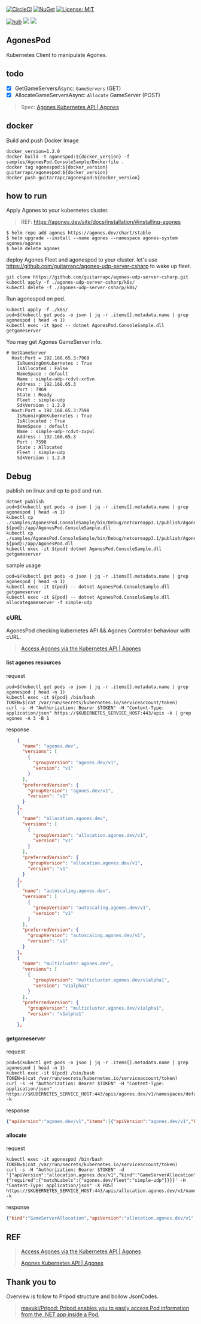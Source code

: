 [![CircleCI](https://circleci.com/gh/guitarrapc/AgonesPod.svg?style=svg)](https://circleci.com/gh/guitarrapc/AgonesPod) [![NuGet](https://img.shields.io/nuget/v/agonespod.svg)](https://www.nuget.org/packages/agonespod) [![License: MIT](https://img.shields.io/badge/License-MIT-blue.svg)](LICENSE) 

[![hub](https://img.shields.io/docker/pulls/guitarrapc/agonespod.svg)](https://hub.docker.com/r/guitarrapc/agonespod/) [![](https://images.microbadger.com/badges/image/guitarrapc/agonespod.svg)](https://microbadger.com/images/guitarrapc/agonespod "Get your own image badge on microbadger.com") [![](https://images.microbadger.com/badges/version/guitarrapc/agonespod.svg)](https://microbadger.com/images/guitarrapc/agonespod "Get your own version badge on microbadger.com")

## AgonesPod

Kubernetes Client to manipulate Agones.

## todo

- [x] GetGameServersAsync: `GameServers` (GET)
- [x] AllocateGameServersAsync: `Allocate` GameServer (POST)

> Spec: [Agones Kubernetes API \| Agones](https://agones.dev/site/docs/reference/agones_crd_api_reference/)

## docker

Build and push Docker Image

```
docker_version=1.2.0
docker build -t agonespod:${docker_version} -f samples/AgonesPod.ConsoleSample/Dockerfile .
docker tag agonespod:${docker_version} guitarrapc/agonespod:${docker_version}
docker push guitarrapc/agonespod:${docker_version}
```

## how to run

Apply Agones to your kubernetes cluster.

> REF: https://agones.dev/site/docs/installation/#installing-agones

```
$ helm repo add agones https://agones.dev/chart/stable
$ helm upgrade --install --name agones --namespace agones-system agones/agones
$ helm delete agones
```

deploy Agones Fleet and agonespod to your cluster.
let's use https://github.com/guitarrapc/agones-udp-server-csharp to wake up fleet.

```
git clone https://github.com/guitarrapc/agones-udp-server-csharp.git
kubectl apply -f ./agones-udp-server-csharp/k8s/
kubectl delete -f ./agones-udp-server-csharp/k8s/
```

Run agonespod on pod.

```
kubectl apply -f ./k8s/
pod=$(kubectl get pods -o json | jq -r .items[].metadata.name | grep agonespod | head -n 1)
kubectl exec -it $pod -- dotnet AgonesPod.ConsoleSample.dll getgameserver
```

You may get Agones GameServer info.

```shell
# GetGameServer
  Host:Port = 192.168.65.3:7969
    IsRunningOnKubernetes : True
    IsAllocated : False
    NameSpace : default
    Name : simple-udp-rcdvt-xr6vn
    Address : 192.168.65.3
    Port : 7969
    State : Ready
    Fleet : simple-udp
    SdkVersion : 1.2.0
  Host:Port = 192.168.65.3:7598
    IsRunningOnKubernetes : True
    IsAllocated : True
    NameSpace : default
    Name : simple-udp-rcdvt-zxpwl
    Address : 192.168.65.3
    Port : 7598
    State : Allocated
    Fleet : simple-udp
    SdkVersion : 1.2.0
```


## Debug

publish on linux and cp to pod and run.

```
dotnet publish
pod=$(kubectl get pods -o json | jq -r .items[].metadata.name | grep agonespod | head -n 1)
kubectl cp ./samples/AgonesPod.ConsoleSample/bin/Debug/netcoreapp3.1/publish/AgonesPod.ConsoleSample.dll ${pod}:/app/AgonesPod.ConsoleSample.dll
kubectl cp ./samples/AgonesPod.ConsoleSample/bin/Debug/netcoreapp3.1/publish/AgonesPod.dll ${pod}:/app/AgonesPod.dll
kubectl exec -it ${pod} dotnet AgonesPod.ConsoleSample.dll getgameserver
```

sample usage

```
pod=$(kubectl get pods -o json | jq -r .items[].metadata.name | grep agonespod | head -n 1)
kubectl exec -it ${pod} -- dotnet AgonesPod.ConsoleSample.dll getgameserver
kubectl exec -it ${pod} -- dotnet AgonesPod.ConsoleSample.dll allocategameserver -f simple-udp
```

### cURL

AgonesPod checking kubernetes API && Agones Controller behaviour with cURL.

> [Access Agones via the Kubernetes API \| Agones](https://agones.dev/site/docs/guides/access-api/)

#### list agones resources

request

```shell
pod=$(kubectl get pods -o json | jq -r .items[].metadata.name | grep agonespod | head -n 1)
kubectl exec -it ${pod} /bin/bash
TOKEN=$(cat /var/run/secrets/kubernetes.io/serviceaccount/token)
curl -s -H "Authorization: Bearer $TOKEN" -H "Content-Type: application/json" https://$KUBERNETES_SERVICE_HOST:443/apis -k | grep agones -A 3 -B 1
```

response

```json
    {
      "name": "agones.dev",
      "versions": [
        {
          "groupVersion": "agones.dev/v1",
          "version": "v1"
        }
      ],
      "preferredVersion": {
        "groupVersion": "agones.dev/v1",
        "version": "v1"
      }
    },
    {
      "name": "allocation.agones.dev",
      "versions": [
        {
          "groupVersion": "allocation.agones.dev/v1",
          "version": "v1"
        }
      ],
      "preferredVersion": {
        "groupVersion": "allocation.agones.dev/v1",
        "version": "v1"
      }
    },
    {
      "name": "autoscaling.agones.dev",
      "versions": [
        {
          "groupVersion": "autoscaling.agones.dev/v1",
          "version": "v1"
        }
      ],
      "preferredVersion": {
        "groupVersion": "autoscaling.agones.dev/v1",
        "version": "v1"
      }
    },
    {
      "name": "multicluster.agones.dev",
      "versions": [
        {
          "groupVersion": "multicluster.agones.dev/v1alpha1",
          "version": "v1alpha1"
        }
      ],
      "preferredVersion": {
        "groupVersion": "multicluster.agones.dev/v1alpha1",
        "version": "v1alpha1"
      }
    },
```

#### getgameserver

request

```shell
pod=$(kubectl get pods -o json | jq -r .items[].metadata.name | grep agonespod | head -n 1)
kubectl exec -it ${pod} /bin/bash
TOKEN=$(cat /var/run/secrets/kubernetes.io/serviceaccount/token)
curl -s -H "Authorization: Bearer $TOKEN" -H "Content-Type: application/json" https://$KUBERNETES_SERVICE_HOST:443/apis/agones.dev/v1/namespaces/default/gameservers -k
```

response

```json
{"apiVersion":"agones.dev/v1","items":[{"apiVersion":"agones.dev/v1","kind":"GameServer","metadata":{"annotations":{"agones.dev/ready-container-id":"docker://f6603880bfb885906780709d9d5ae8ec8b2a02ba591d12e76dc27ebc101e36e6","agones.dev/sdk-version":"1.2.0"},"creationTimestamp":"2019-12-27T08:43:36Z","finalizers":["agones.dev"],"generateName":"simple-udp-rcdvt-","generation":6,"labels":{"agones.dev/fleet":"simple-udp","agones.dev/gameserverset":"simple-udp-rcdvt"},"name":"simple-udp-rcdvt-xr6vn","namespace":"default","ownerReferences":[{"apiVersion":"agones.dev/v1","blockOwnerDeletion":true,"controller":true,"kind":"GameServerSet","name":"simple-udp-rcdvt","uid":"f89d85f7-2884-11ea-850e-00155d644a2b"}],"resourceVersion":"1184988","selfLink":"/apis/agones.dev/v1/namespaces/default/gameservers/simple-udp-rcdvt-xr6vn","uid":"f8bcf887-2884-11ea-850e-00155d644a2b"},"spec":{"container":"simple-udp","health":{"failureThreshold":3,"initialDelaySeconds":15,"periodSeconds":5},"ports":[{"containerPort":7654,"hostPort":7969,"name":"default","portPolicy":"Dynamic","protocol":"UDP"}],"scheduling":"Packed","sdkServer":{"grpcPort":9357,"httpPort":9358,"logLevel":"Info"},"template":{"metadata":{"creationTimestamp":null},"spec":{"containers":[{"args":["run"],"image":"guitarrapc/agones-udp-server-csharp:1.2.1","imagePullPolicy":"Always","name":"simple-udp","resources":{"limits":{"cpu":"20m","memory":"64Mi"},"requests":{"cpu":"20m","memory":"64Mi"}}}]}}},"status":{"address":"192.168.65.3","nodeName":"docker-desktop","ports":[{"name":"default","port":7969}],"reservedUntil":null,"state":"Ready"}},{"apiVersion":"agones.dev/v1","kind":"GameServer","metadata":{"annotations":{"agones.dev/ready-container-id":"docker://30127e97b7248eacfd82d64f1556dbe73c2291d81007a23d73a2298091519534","agones.dev/sdk-version":"1.2.0"},"creationTimestamp":"2019-12-27T08:47:57Z","finalizers":["agones.dev"],"generateName":"simple-udp-rcdvt-","generation":7,"labels":{"agones.dev/fleet":"simple-udp","agones.dev/gameserverset":"simple-udp-rcdvt"},"name":"simple-udp-rcdvt-zxpwl","namespace":"default","ownerReferences":[{"apiVersion":"agones.dev/v1","blockOwnerDeletion":true,"controller":true,"kind":"GameServerSet","name":"simple-udp-rcdvt","uid":"f89d85f7-2884-11ea-850e-00155d644a2b"}],"resourceVersion":"1185633","selfLink":"/apis/agones.dev/v1/namespaces/default/gameservers/simple-udp-rcdvt-zxpwl","uid":"94ad2ab3-2885-11ea-850e-00155d644a2b"},"spec":{"container":"simple-udp","health":{"failureThreshold":3,"initialDelaySeconds":15,"periodSeconds":5},"ports":[{"containerPort":7654,"hostPort":7598,"name":"default","portPolicy":"Dynamic","protocol":"UDP"}],"scheduling":"Packed","sdkServer":{"grpcPort":9357,"httpPort":9358,"logLevel":"Info"},"template":{"metadata":{"creationTimestamp":null},"spec":{"containers":[{"args":["run"],"image":"guitarrapc/agones-udp-server-csharp:1.2.1","imagePullPolicy":"Always","name":"simple-udp","resources":{"limits":{"cpu":"20m","memory":"64Mi"},"requests":{"cpu":"20m","memory":"64Mi"}}}]}}},"status":{"address":"192.168.65.3","nodeName":"docker-desktop","ports":[{"name":"default","port":7598}],"reservedUntil":null,"state":"Allocated"}}],"kind":"GameServerList","metadata":{"continue":"","resourceVersion":"1191374","selfLink":"/apis/agones.dev/v1/namespaces/default/gameservers"}}
```

#### allocate

request

```shell
kubectl exec -it agonespod /bin/bash
TOKEN=$(cat /var/run/secrets/kubernetes.io/serviceaccount/token)
curl -s -H "Authorization: Bearer $TOKEN" -d '{"apiVersion":"allocation.agones.dev/v1","kind":"GameServerAllocation","spec":{"required":{"matchLabels":{"agones.dev/fleet":"simple-udp"}}}}' -H "Content-Type: application/json" -X POST https://$KUBERNETES_SERVICE_HOST:443/apis/allocation.agones.dev/v1/namespaces/default/gameserverallocations -k
```

response

```json
{"kind":"GameServerAllocation","apiVersion":"allocation.agones.dev/v1","metadata":{"name":"simple-udp-btdzt-fn65w","namespace":"default","creationTimestamp":"2019-10-28T06:20:08Z"},"spec":{"multiClusterSetting":{"policySelector":{}},"required":{"matchLabels":{"agones.dev/fleet":"simple-udp"}},"scheduling":"Packed","metadata":{}},"status":{"state":"Allocated","gameServerName":"simple-udp-btdzt-fn65w","ports":[{"name":"default","port":7934}],"address":"192.168.65.3","nodeName":"docker-desktop"}}
```

## REF

> [Access Agones via the Kubernetes API \| Agones](https://agones.dev/site/docs/guides/access-api/)
> 
> [Agones Kubernetes API \| Agones](https://agones.dev/site/docs/reference/agones_crd_api_reference/)

## Thank you to

Overview is follow to Pripod structure and bollow JsonCodes.

> [mayuki/Pripod: Pripod enables you to easily access Pod information from the \.NET app inside a Pod\.](https://github.com/mayuki/Pripod)
